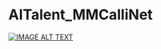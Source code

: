 # AITalent_MMCalliNet


[![IMAGE ALT TEXT](https://img.youtube.com/vi/cferDbx4bwY/0.jpg)]([https://www.youtube.com/watch?v=cferDbx4bwY "【2023AI應用鬥智賽AITalent】金獎微電影《兒童書誌寫樣態結果預估魏氏智力測驗6項指標統合分數》(E806 Official HD 官方微電影)")
